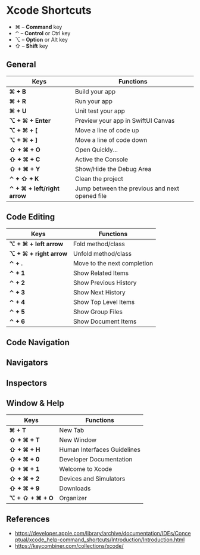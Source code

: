 # Xcode Shortcuts

- ⌘ – **Command** key
- ⌃ – **Control** or Ctrl key
- ⌥ – **Option** or Alt key
- ⇧ – **Shift** key

## General

| Keys                         | Functions                                      |
| ---------------------------- | ---------------------------------------------- |
| **⌘ + B**                    | Build your app                                 |
| **⌘ + R**                    | Run your app                                   |
| **⌘ + U**                    | Unit test your app                             |
| **⌥ + ⌘ + Enter**            | Preview your app in SwiftUI Canvas             |
| **⌥ + ⌘ + [**                | Move a line of code up                         |
| **⌥ + ⌘ + ]**                | Move a line of code down                       |
| **⇧ + ⌘ + O**                | Open Quickly...                                |
| **⇧ + ⌘ + C**                | Active the Console                             |
| **⇧ + ⌘ + Y**                | Show/Hide the Debug Area                       |
| **⌃ + ⇧ + K**                | Clean the project                              |
| **⌃ + ⌘ + left/right arrow** | Jump between the previous and next opened file |

## Code Editing

| Keys                    | Functions                   |
| ----------------------- | --------------------------- |
| **⌥ + ⌘ + left arrow**  | Fold method/class           |
| **⌥ + ⌘ + right arrow** | Unfold method/class         |
| **⌃ + .**               | Move to the next completion |
| **⌃ + 1**               | Show Related Items          |
| **⌃ + 2**               | Show Previous History       |
| **⌃ + 3**               | Show Next History           |
| **⌃ + 4**               | Show Top Level Items        |
| **⌃ + 5**               | Show Group Files            |
| **⌃ + 6**               | Show Document Items         |

## Code Navigation

## Navigators

## Inspectors

## Window & Help

| Keys              | Functions                   |
| ----------------- | --------------------------- |
| **⌘ + T**         | New Tab                     |
| **⇧ + ⌘ + T**     | New Window                  |
| **⇧ + ⌘ + H**     | Human Interfaces Guidelines |
| **⇧ + ⌘ + 0**     | Developer Documentation     |
| **⇧ + ⌘ + 1**     | Welcome to Xcode            |
| **⇧ + ⌘ + 2**     | Devices and Simulators      |
| **⇧ + ⌘ + 9**     | Downloads                   |
| **⌥ + ⇧ + ⌘ + O** | Organizer                   |

## References

- <https://developer.apple.com/library/archive/documentation/IDEs/Conceptual/xcode_help-command_shortcuts/Introduction/Introduction.html>
- <https://keycombiner.com/collections/xcode/>
